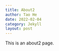 ```yaml
---
title: About2
author: Tao He
date: 2022-02-04
category: Jekyll
layout: post
---
```


This is an about2 page.
